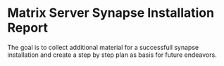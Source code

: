 # Matrix Server Synapse Installation Report

The goal is to collect additional material for a successfull synapse installation and create a step by step plan as basis for future endeavors.
